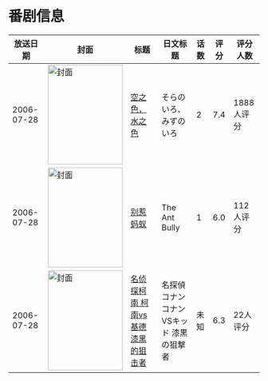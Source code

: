 # 番剧信息

|放送日期|封面|标题|日文标题|话数|评分|评分人数|
|---|---|---|---|---|---|---|
|2006-07-28|<img src="https://bangumi.tv/img/no_icon_subject.png" alt="封面" style="width:150px;height:200px;object-fit:cover;">|[空之色，水之色](https://bangumi.tv/subject/9856)|そらのいろ、みずのいろ|2|7.4|1888人评分|
|2006-07-28|<img src="https://lain.bgm.tv/pic/cover/c/c0/0c/39269_W25M4.jpg" alt="封面" style="width:150px;height:200px;object-fit:cover;">|[别惹蚂蚁](https://bangumi.tv/subject/39269)|The Ant Bully|1|6.0|112人评分|
|2006-07-28|<img src="https://lain.bgm.tv/pic/cover/c/dc/e0/454808_h17JR.jpg" alt="封面" style="width:150px;height:200px;object-fit:cover;">|[名侦探柯南 柯南vs基德 漆黑的狙击者](https://bangumi.tv/subject/454808)|名探偵コナン コナンVSキッド 漆黒の狙撃者|未知|6.3|22人评分|
